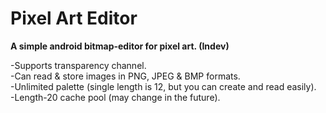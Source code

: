 # Pixel Art Editor
**A simple android bitmap-editor for pixel art. (Indev)**  

-Supports transparency channel.  
-Can read & store images in PNG, JPEG & BMP formats.  
-Unlimited palette (single length is 12, but you can create and read easily).  
-Length-20 cache pool (may change in the future).
